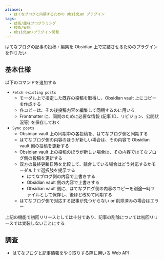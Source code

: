 ```yaml
---
aliases:
  - はてなブログと同期するための Obsidian プラグイン
tags:
  - 技術/趣味プログラミング
  - 技術/妄想
  - Obsidian/プラグイン開発
---
```

はてなブログの記事の投稿・編集を Obsidian 上で完結させるためのプラグインを作りたい
## 基本仕様
以下のコマンドを追加する
- `Fetch existing posts`
	- モーダル上で指定した既存の投稿を取得し、Obsidian vault 上にコピーを作成する
	- 各コピーは、その後投稿内容を編集して同期するのに用いる
	- Frontmatter に、同期のために必要な情報 (記事 ID、リビジョン、公開状況等) を保存しておく
- `Sync posts`
	- Obsidian vault 上の同期中の各投稿を、はてなブログ側と同期する
	- はてなブログ側の内容のほうが新しい場合は、その内容で Obsidian vault 側の投稿を更新する
	- Obsidian vault 上の投稿のほうが新しい場合は、その内容ではてなブログ側の投稿を更新する
	- 双方の最終更新日時を比較して、競合している場合はどう対応するかモーダル上で選択肢を提示する
		- はてなブログ側の内容で上書きする
		- Obsidian vault 側の内容で上書きする
		- Obsidian vault 側に、はてなブログ側の内容のコピーを別途一時ファイルとして保存し、後ほど改めて同期する
	- はてなブログ側で対応する記事が見つからない or 削除済みの場合はエラー

上記の機能で初回リリースとしては十分であり、記事の削除については初回リリースでは実装しないことにする
## 調査
- はてなブログと記事情報をやり取りする際に用いる Web API
